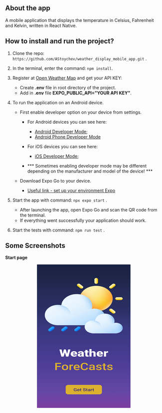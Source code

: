 ## About the app

A mobile application that displays the temperature in Celsius, Fahrenheit and Kelvin, written in React Native.


## How to install and run the project?

1. Clone the repo: `https://github.com/AStoychev/weather_display_mobile_app.git` .

2. In the terminal, enter the command: `npm install`.

3. Register at [Open Weather Map](https://openweathermap.org/) and get your API KEY:
    - Create **.env** file in root directory of the project.
    - Add in **.env** file **EXPO_PUBLIC_API="YOUR API KEY"**.

4. To run the application on an Android device.
    - First enable developer option on your device from settings.
        * For Android devices you can see here:
            - [Android Developer Mode](https://developer.android.com/studio/debug/dev-options);
            - [Android Phone Developer Mode](https://www.digitaltrends.com/mobile/how-to-get-developer-options-on-android/)

        * For iOS devices you can see here:
            - [iOS Developer Mode](https://docs.expo.dev/guides/ios-developer-mode/);

        * *** Sometimes enabling developer mode may be different depending on the manufacturer and model of the device! ***
        
    - Download Expo Go to your device.
        - [Useful link - set up your environment Expo](https://docs.expo.dev/get-started/set-up-your-environment/?platform=android&device=physical)

5. Start the app with command: `npx expo start` .
    - After launching the app, open Expo Go and scan the QR code from the terminal.
    - If everything went successfully your application should work.

6. Start the tests with command: `npm run test` .


## Some Screenshots

**Start page**

<p align="center">
  <img width="300" height="460" src="https://github.com/AStoychev/weather_display_mobile_app/blob/master/assets/Screenshots/start-screen.jpg">
</p>